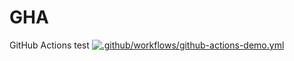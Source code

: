 # GHA
GitHub Actions test
[![.github/workflows/github-actions-demo.yml](https://github.com/Auditore8/GHA/actions/workflows/github-actions-demo.yml/badge.svg?branch=main)](https://github.com/Auditore8/GHA/actions/workflows/github-actions-demo.yml)
